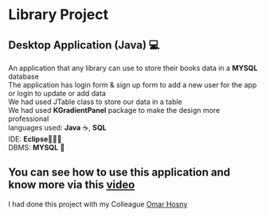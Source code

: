 # Library Project
<h2>Desktop Application (Java) 💻</h2>
<p>
  An application that any library can use to store their books data in a <b>MYSQL</b> database <br>
  The application has login form & sign up form to add a new user for the app or login to update or add data<br>
  We had used JTable class to store our data in a table <br>
  We had used <b>KGradientPanel</b> package to make the design more professional<br>
  languages used: <b>Java</b> ☕, <b>SQL</b><br>
  IDE: <b>Eclipse</b>👨🏻‍💻<br>
  DBMS: <b>MYSQL</b> 🐬
</p>
<h2>You can see how to use this application and know more via this <a href="https://drive.google.com/file/d/1ssJPnnQdcAAnWxhq0xgLcucj8mldTXsn/view?usp=sharing">video</a></h2>
<p>I had done this project with my Colleague <a href="https://github.com/OmarHosny4">Omar Hosny</a></p>
